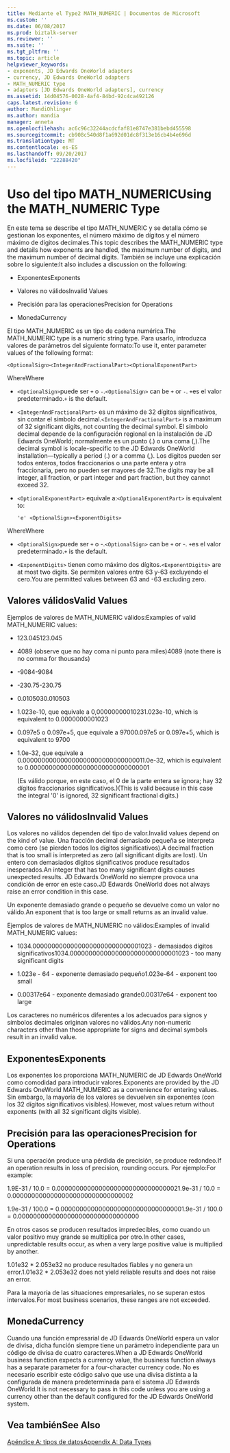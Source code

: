 ```yaml
---
title: Mediante el Type2 MATH_NUMERIC | Documentos de Microsoft
ms.custom: ''
ms.date: 06/08/2017
ms.prod: biztalk-server
ms.reviewer: ''
ms.suite: ''
ms.tgt_pltfrm: ''
ms.topic: article
helpviewer_keywords:
- exponents, JD Edwards OneWorld adapters
- currency, JD Edwards OneWorld adapters
- MATH_NUMERIC type
- adapters [JD Edwards OneWorld adapters], currency
ms.assetid: 14d04576-0028-4af4-84bd-92c4ca492126
caps.latest.revision: 6
author: MandiOhlinger
ms.author: mandia
manager: anneta
ms.openlocfilehash: ac6c96c32244acdcfaf81e8747e381bebd455598
ms.sourcegitcommit: cb908c540d8f1a692d01dc8f313e16cb4b4e696d
ms.translationtype: MT
ms.contentlocale: es-ES
ms.lasthandoff: 09/20/2017
ms.locfileid: "22288420"
---
```

# <a name="using-the-mathnumeric-type"></a><span data-ttu-id="24625-102">Uso del tipo MATH_NUMERIC</span><span class="sxs-lookup"><span data-stu-id="24625-102">Using the MATH_NUMERIC Type</span></span>
<span data-ttu-id="24625-103">En este tema se describe el tipo MATH_NUMERIC y se detalla cómo se gestionan los exponentes, el número máximo de dígitos y el número máximo de dígitos decimales.</span><span class="sxs-lookup"><span data-stu-id="24625-103">This topic describes the MATH_NUMERIC type and details how exponents are handled, the maximum number of digits, and the maximum number of decimal digits.</span></span> <span data-ttu-id="24625-104">También se incluye una explicación sobre lo siguiente:</span><span class="sxs-lookup"><span data-stu-id="24625-104">It also includes a discussion on the following:</span></span>  
  
-   <span data-ttu-id="24625-105">Exponentes</span><span class="sxs-lookup"><span data-stu-id="24625-105">Exponents</span></span>  
  
-   <span data-ttu-id="24625-106">Valores no válidos</span><span class="sxs-lookup"><span data-stu-id="24625-106">Invalid Values</span></span>  
  
-   <span data-ttu-id="24625-107">Precisión para las operaciones</span><span class="sxs-lookup"><span data-stu-id="24625-107">Precision for Operations</span></span>  
  
-   <span data-ttu-id="24625-108">Moneda</span><span class="sxs-lookup"><span data-stu-id="24625-108">Currency</span></span>  
  
 <span data-ttu-id="24625-109">El tipo MATH_NUMERIC es un tipo de cadena numérica.</span><span class="sxs-lookup"><span data-stu-id="24625-109">The MATH_NUMERIC type is a numeric string type.</span></span> <span data-ttu-id="24625-110">Para usarlo, introduzca valores de parámetros del siguiente formato:</span><span class="sxs-lookup"><span data-stu-id="24625-110">To use it, enter parameter values of the following format:</span></span>  
  
```  
<OptionalSign><IntegerAndFractionalPart><OptionalExponentPart>  
```  
  
 <span data-ttu-id="24625-111">Where</span><span class="sxs-lookup"><span data-stu-id="24625-111">Where</span></span>  
  
-   <span data-ttu-id="24625-112">`<OptionalSign>`puede ser `+` o `-`.</span><span class="sxs-lookup"><span data-stu-id="24625-112">`<OptionalSign>` can be `+` or `-`.</span></span> <span data-ttu-id="24625-113">`+`es el valor predeterminado.</span><span class="sxs-lookup"><span data-stu-id="24625-113">`+` is the default.</span></span>  
  
-   <span data-ttu-id="24625-114">`<IntegerAndFractionalPart>` es un máximo de 32 dígitos significativos, sin contar el símbolo decimal.</span><span class="sxs-lookup"><span data-stu-id="24625-114">`<IntegerAndFractionalPart>` is a maximum of 32 significant digits, not counting the decimal symbol.</span></span> <span data-ttu-id="24625-115">El símbolo decimal depende de la configuración regional en la instalación de JD Edwards OneWorld; normalmente es un punto (.) o una coma (,).</span><span class="sxs-lookup"><span data-stu-id="24625-115">The decimal symbol is locale-specific to the JD Edwards OneWorld installation—typically a period (.) or a comma (,).</span></span> <span data-ttu-id="24625-116">Los dígitos pueden ser todos enteros, todos fraccionarios o una parte entera y otra fraccionaria, pero no pueden ser mayores de 32.</span><span class="sxs-lookup"><span data-stu-id="24625-116">The digits may be all integer, all fraction, or part integer and part fraction, but they cannot exceed 32.</span></span>  
  
-   <span data-ttu-id="24625-117">`<OptionalExponentPart>` equivale a:</span><span class="sxs-lookup"><span data-stu-id="24625-117">`<OptionalExponentPart>` is equivalent to:</span></span>  
  
    ```  
    'e' <OptionalSign><ExponentDigits>  
    ```  
  
 <span data-ttu-id="24625-118">Where</span><span class="sxs-lookup"><span data-stu-id="24625-118">Where</span></span>  
  
-   <span data-ttu-id="24625-119">`<OptionalSign>`puede ser `+` o -.</span><span class="sxs-lookup"><span data-stu-id="24625-119">`<OptionalSign>` can be `+` or -.</span></span> <span data-ttu-id="24625-120">`+`es el valor predeterminado.</span><span class="sxs-lookup"><span data-stu-id="24625-120">`+` is the default.</span></span>  
  
-   <span data-ttu-id="24625-121">`<ExponentDigits>` tienen como máximo dos dígitos.</span><span class="sxs-lookup"><span data-stu-id="24625-121">`<ExponentDigits>` are at most two digits.</span></span> <span data-ttu-id="24625-122">Se permiten valores entre 63 y-63 excluyendo el cero.</span><span class="sxs-lookup"><span data-stu-id="24625-122">You are permitted values between 63 and -63 excluding zero.</span></span>  
  
## <a name="valid-values"></a><span data-ttu-id="24625-123">Valores válidos</span><span class="sxs-lookup"><span data-stu-id="24625-123">Valid Values</span></span>  
 <span data-ttu-id="24625-124">Ejemplos de valores de MATH_NUMERIC válidos:</span><span class="sxs-lookup"><span data-stu-id="24625-124">Examples of valid MATH_NUMERIC values:</span></span>  
  
-   <span data-ttu-id="24625-125">123.045</span><span class="sxs-lookup"><span data-stu-id="24625-125">123.045</span></span>  
  
-   <span data-ttu-id="24625-126">4089 (observe que no hay coma ni punto para miles)</span><span class="sxs-lookup"><span data-stu-id="24625-126">4089 (note there is no comma for thousands)</span></span>  
  
-   <span data-ttu-id="24625-127">-9084</span><span class="sxs-lookup"><span data-stu-id="24625-127">-9084</span></span>  
  
-   <span data-ttu-id="24625-128">-230.75</span><span class="sxs-lookup"><span data-stu-id="24625-128">-230.75</span></span>  
  
-   <span data-ttu-id="24625-129">0.010503</span><span class="sxs-lookup"><span data-stu-id="24625-129">0.010503</span></span>  
  
-   <span data-ttu-id="24625-130">1.023e-10, que equivale a 0,0000000001023</span><span class="sxs-lookup"><span data-stu-id="24625-130">1.023e-10, which is equivalent to 0.0000000001023</span></span>  
  
-   <span data-ttu-id="24625-131">0.097e5 o 0.097e+5, que equivale a 9700</span><span class="sxs-lookup"><span data-stu-id="24625-131">0.097e5 or 0.097e+5, which is equivalent to 9700</span></span>  
  
-   <span data-ttu-id="24625-132">1.0e-32, que equivale a 0.00000000000000000000000000000001</span><span class="sxs-lookup"><span data-stu-id="24625-132">1.0e-32, which is equivalent to 0.00000000000000000000000000000001</span></span>  
  
     <span data-ttu-id="24625-133">(Es válido porque, en este caso, el 0 de la parte entera se ignora; hay 32 dígitos fraccionarios significativos.)</span><span class="sxs-lookup"><span data-stu-id="24625-133">(This is valid because in this case the integral '0' is ignored, 32 significant fractional digits.)</span></span>  
  
## <a name="invalid-values"></a><span data-ttu-id="24625-134">Valores no válidos</span><span class="sxs-lookup"><span data-stu-id="24625-134">Invalid Values</span></span>  
 <span data-ttu-id="24625-135">Los valores no válidos dependen del tipo de valor.</span><span class="sxs-lookup"><span data-stu-id="24625-135">Invalid values depend on the kind of value.</span></span> <span data-ttu-id="24625-136">Una fracción decimal demasiado pequeña se interpreta como cero (se pierden todos los dígitos significativos).</span><span class="sxs-lookup"><span data-stu-id="24625-136">A decimal fraction that is too small is interpreted as zero (all significant digits are lost).</span></span> <span data-ttu-id="24625-137">Un entero con demasiados dígitos significativos produce resultados inesperados.</span><span class="sxs-lookup"><span data-stu-id="24625-137">An integer that has too many significant digits causes unexpected results.</span></span> <span data-ttu-id="24625-138">JD Edwards OneWorld no siempre provoca una condición de error en este caso.</span><span class="sxs-lookup"><span data-stu-id="24625-138">JD Edwards OneWorld does not always raise an error condition in this case.</span></span>  
  
 <span data-ttu-id="24625-139">Un exponente demasiado grande o pequeño se devuelve como un valor no válido.</span><span class="sxs-lookup"><span data-stu-id="24625-139">An exponent that is too large or small returns as an invalid value.</span></span>  
  
 <span data-ttu-id="24625-140">Ejemplos de valores de MATH_NUMERIC no válidos:</span><span class="sxs-lookup"><span data-stu-id="24625-140">Examples of invalid MATH_NUMERIC values:</span></span>  
  
-   <span data-ttu-id="24625-141">1034.00000000000000000000000000001023 - demasiados dígitos significativos</span><span class="sxs-lookup"><span data-stu-id="24625-141">1034.00000000000000000000000000001023 - too many significant digits</span></span>  
  
-   <span data-ttu-id="24625-142">1.023e - 64 - exponente demasiado pequeño</span><span class="sxs-lookup"><span data-stu-id="24625-142">1.023e-64 - exponent too small</span></span>  
  
-   <span data-ttu-id="24625-143">0.00317e64 - exponente demasiado grande</span><span class="sxs-lookup"><span data-stu-id="24625-143">0.00317e64 - exponent too large</span></span>  
  
 <span data-ttu-id="24625-144">Los caracteres no numéricos diferentes a los adecuados para signos y símbolos decimales originan valores no válidos.</span><span class="sxs-lookup"><span data-stu-id="24625-144">Any non-numeric characters other than those appropriate for signs and decimal symbols result in an invalid value.</span></span>  
  
## <a name="exponents"></a><span data-ttu-id="24625-145">Exponentes</span><span class="sxs-lookup"><span data-stu-id="24625-145">Exponents</span></span>  
 <span data-ttu-id="24625-146">Los exponentes los proporciona MATH_NUMERIC de JD Edwards OneWorld como comodidad para introducir valores.</span><span class="sxs-lookup"><span data-stu-id="24625-146">Exponents are provided by the JD Edwards OneWorld MATH_NUMERIC as a convenience for entering values.</span></span> <span data-ttu-id="24625-147">Sin embargo, la mayoría de los valores se devuelven sin exponentes (con los 32 dígitos significativos visibles).</span><span class="sxs-lookup"><span data-stu-id="24625-147">However, most values return without exponents (with all 32 significant digits visible).</span></span>  
  
## <a name="precision-for-operations"></a><span data-ttu-id="24625-148">Precisión para las operaciones</span><span class="sxs-lookup"><span data-stu-id="24625-148">Precision for Operations</span></span>  
 <span data-ttu-id="24625-149">Si una operación produce una pérdida de precisión, se produce redondeo.</span><span class="sxs-lookup"><span data-stu-id="24625-149">If an operation results in loss of precision, rounding occurs.</span></span> <span data-ttu-id="24625-150">Por ejemplo:</span><span class="sxs-lookup"><span data-stu-id="24625-150">For example:</span></span>  
  
 <span data-ttu-id="24625-151">1.9E-31 / 10.0 = 0.00000000000000000000000000000002</span><span class="sxs-lookup"><span data-stu-id="24625-151">1.9e-31 / 10.0 = 0.00000000000000000000000000000002</span></span>  
  
 <span data-ttu-id="24625-152">1.9e-31 / 100.0 = 0.00000000000000000000000000000000</span><span class="sxs-lookup"><span data-stu-id="24625-152">1.9e-31 / 100.0 = 0.00000000000000000000000000000000</span></span>  
  
 <span data-ttu-id="24625-153">En otros casos se producen resultados impredecibles, como cuando un valor positivo muy grande se multiplica por otro.</span><span class="sxs-lookup"><span data-stu-id="24625-153">In other cases, unpredictable results occur, as when a very large positive value is multiplied by another.</span></span>  
  
 <span data-ttu-id="24625-154">1.01e32 \* 2.053e32 no produce resultados fiables y no genera un error.</span><span class="sxs-lookup"><span data-stu-id="24625-154">1.01e32 \* 2.053e32 does not yield reliable results and does not raise an error.</span></span>  
  
 <span data-ttu-id="24625-155">Para la mayoría de las situaciones empresariales, no se superan estos intervalos.</span><span class="sxs-lookup"><span data-stu-id="24625-155">For most business scenarios, these ranges are not exceeded.</span></span>  
  
## <a name="currency"></a><span data-ttu-id="24625-156">Moneda</span><span class="sxs-lookup"><span data-stu-id="24625-156">Currency</span></span>  
 <span data-ttu-id="24625-157">Cuando una función empresarial de JD Edwards OneWorld espera un valor de divisa, dicha función siempre tiene un parámetro independiente para un código de divisa de cuatro caracteres.</span><span class="sxs-lookup"><span data-stu-id="24625-157">When a JD Edwards OneWorld business function expects a currency value, the business function always has a separate parameter for a four-character currency code.</span></span> <span data-ttu-id="24625-158">No es necesario escribir este código salvo que use una divisa distinta a la configurada de manera predeterminada para el sistema JD Edwards OneWorld.</span><span class="sxs-lookup"><span data-stu-id="24625-158">It is not necessary to pass in this code unless you are using a currency other than the default configured for the JD Edwards OneWorld system.</span></span>  
  
## <a name="see-also"></a><span data-ttu-id="24625-159">Vea también</span><span class="sxs-lookup"><span data-stu-id="24625-159">See Also</span></span>  
 [<span data-ttu-id="24625-160">Apéndice A: tipos de datos</span><span class="sxs-lookup"><span data-stu-id="24625-160">Appendix A: Data Types</span></span>](../core/appendix-a-data-types.md)